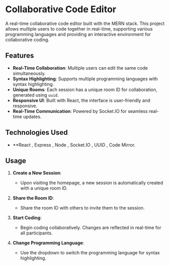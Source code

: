 # Collaborative Code Editor

A real-time collaborative code editor built with the MERN stack. This project allows multiple users to code together in real-time, supporting various programming languages and providing an interactive environment for collaborative coding.

## Features

- **Real-Time Collaboration**: Multiple users can edit the same code simultaneously.
- **Syntax Highlighting**: Supports multiple programming languages with syntax highlighting.
- **Unique Rooms**: Each session has a unique room ID for collaboration, generated using `uuid`.
- **Responsive UI**: Built with React, the interface is user-friendly and responsive.
- **Real-Time Communication**: Powered by Socket.IO for seamless real-time updates.

## Technologies Used
- **React , Express , Node , Socket.IO , UUID , Code Mirror.

## Usage

1. **Create a New Session**:
   - Upon visiting the homepage, a new session is automatically created with a unique room ID.

2. **Share the Room ID**:
   - Share the room ID with others to invite them to the session.

3. **Start Coding**:
   - Begin coding collaboratively. Changes are reflected in real-time for all participants.

4. **Change Programming Language**:
   - Use the dropdown to switch the programming language for syntax highlighting.
